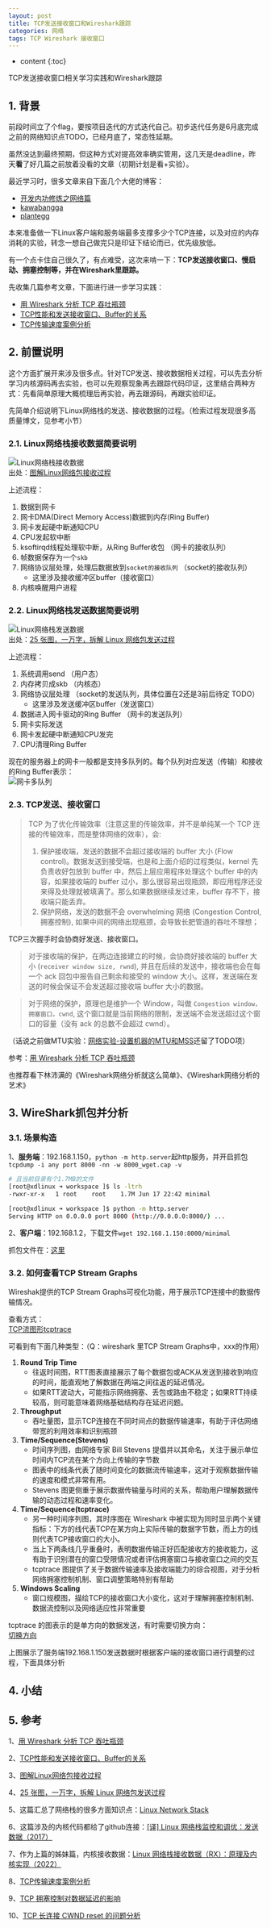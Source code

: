 ```yaml
---
layout: post
title: TCP发送接收窗口和Wireshark跟踪
categories: 网络
tags: TCP Wireshark 接收窗口
---
```


* content
{:toc}

TCP发送接收窗口相关学习实践和Wireshark跟踪



## 1. 背景

前段时间立了个flag，要按项目迭代的方式迭代自己。初步迭代任务是6月底完成之前的网络知识点TODO，已经月底了，常态性延期。

虽然没达到最终预期，但这种方式对提高效率确实管用，这几天是deadline，昨天**看**了好几篇之前放着没看的文章（初期计划是看+实验）。

最近学习时，很多文章来自下面几个大佬的博客：

* [开发内功修炼之网络篇](https://mp.weixin.qq.com/mp/appmsgalbum?__biz=MjM5Njg5NDgwNA==&action=getalbum&album_id=1532487451997454337#wechat_redirect)
* [kawabangga](https://www.kawabangga.com/posts/category/%e7%bd%91%e7%bb%9c)
* [plantegg](https://plantegg.github.io/categories/TCP/)

本来准备做一下Linux客户端和服务端最多支撑多少个TCP连接，以及对应的内存消耗的实验，转念一想自己做完只是印证下结论而已，优先级放低。

有一个点卡住自己很久了，有点难受，这次来啃一下：**TCP发送接收窗口、慢启动、拥塞控制等，并在Wireshark里跟踪。**

先收集几篇参考文章，下面进行进一步学习实践：

* [用 Wireshark 分析 TCP 吞吐瓶颈](https://www.kawabangga.com/posts/4794)
* [TCP性能和发送接收窗口、Buffer的关系](https://plantegg.github.io/2019/09/28/%E5%B0%B1%E6%98%AF%E8%A6%81%E4%BD%A0%E6%87%82TCP--%E6%80%A7%E8%83%BD%E5%92%8C%E5%8F%91%E9%80%81%E6%8E%A5%E6%94%B6Buffer%E7%9A%84%E5%85%B3%E7%B3%BB/)
* [TCP传输速度案例分析](https://plantegg.github.io/2021/01/15/TCP%E4%BC%A0%E8%BE%93%E9%80%9F%E5%BA%A6%E6%A1%88%E4%BE%8B%E5%88%86%E6%9E%90/)

## 2. 前置说明

这个方面扩展开来涉及很多点。针对TCP发送、接收数据相关过程，可以先去分析学习内核源码再去实验，也可以先观察现象再去跟踪代码印证，这里结合两种方式：先看简单原理大概梳理后再实验，再去跟源码，再跟实验印证。

先简单介绍说明下Linux网络栈的发送、接收数据的过程。（检索过程发现很多高质量博文，见参考小节）

### 2.1. Linux网络栈接收数据简要说明

![Linux网络栈接收数据](/images/2024-06-30-kernel-network-recv.png)  
出处：[图解Linux网络包接收过程](https://mp.weixin.qq.com/s?__biz=MjM5Njg5NDgwNA==&mid=2247484058&idx=1&sn=a2621bc27c74b313528eefbc81ee8c0f&chksm=a6e303a191948ab7d06e574661a905ddb1fae4a5d9eb1d2be9f1c44491c19a82d95957a0ffb6&scene=21#wechat_redirect)

上述流程：

1. 数据到网卡
2. 网卡DMA(Direct Memory Access)数据到内存(Ring Buffer)
3. 网卡发起硬中断通知CPU
4. CPU发起软中断
5. ksoftirqd线程处理软中断，从Ring Buffer收包 （网卡的接收队列）
6. 帧数据保存为一个`skb`
7. 网络协议层处理，处理后数据放到`socket的接收队列` （socket的接收队列）
    - 这里涉及接收缓冲区buffer（接收窗口）
8. 内核唤醒用户进程

### 2.2. Linux网络栈发送数据简要说明

![Linux网络栈发送数据](/images/2024-06-30-kernel-network-send.png)  
出处：[25 张图，一万字，拆解 Linux 网络包发送过程](https://mp.weixin.qq.com/s?__biz=MjM5Njg5NDgwNA==&mid=2247485146&idx=1&sn=e5bfc79ba915df1f6a8b32b87ef0ef78&chksm=a6e307e191948ef748dc73a4b9a862a22ce1db806a486afce57475d4331d905827d6ca161711&scene=178&cur_album_id=1532487451997454337#rd)

上述流程：

1. 系统调用send （用户态）
2. 内存拷贝成skb （内核态）
3. 网络协议层处理 （socket的发送队列，具体位置在2还是3前后待定 TODO）
    - 这里涉及发送缓冲区buffer（发送窗口）
4. 数据进入网卡驱动的Ring Buffer （网卡的发送队列）
5. 网卡实际发送
6. 网卡发起硬中断通知CPU发完
7. CPU清理Ring Buffer

现在的服务器上的网卡一般都是支持多队列的。每个队列对应发送（传输）和接收的Ring Buffer表示：  
![网卡多队列](/images/2024-06-30-multi-queue-ringbuffer.png)

### 2.3. TCP发送、接收窗口

> TCP 为了优化传输效率（注意这里的传输效率，并不是单纯某一个 TCP 连接的传输效率，而是整体网络的效率），会:
>
> 1. 保护接收端，发送的数据不会超过接收端的 buffer 大小 (Flow control)。数据发送到接受端，也是和上面介绍的过程类似，kernel 先负责收好包放到 buffer 中，然后上层应用程序处理这个 buffer 中的内容，如果接收端的 buffer 过小，那么很容易出现瓶颈，即应用程序还没来得及处理就被填满了。那么如果数据继续发过来，buffer 存不下，接收端只能丢弃。
> 2. 保护网络，发送的数据不会 overwhelming 网络 (Congestion Control, 拥塞控制), 如果中间的网络出现瓶颈，会导致长肥管道的吞吐不理想；

TCP三次握手时会协商好发送、接收窗口。

> 对于接收端的保护，在两边连接建立的时候，会协商好接收端的 buffer 大小 (`receiver window size, rwnd`), 并且在后续的发送中，接收端也会在每一个 ack 回包中报告自己剩余和接受的 window 大小。这样，发送端在发送的时候会保证不会发送超过接收端 buffer 大小的数据。

> 对于网络的保护，原理也是维护一个 Window，叫做 `Congestion window，拥塞窗口，cwnd`, 这个窗口就是当前网络的限制，发送端不会发送超过这个窗口的容量（没有 ack 的总数不会超过 cwnd）。

（话说之前做MTU实验：[网络实验-设置机器的MTU和MSS](https://xiaodongq.github.io/2023/04/09/network-mtu-mss/)还留了TODO项）

参考：[用 Wireshark 分析 TCP 吞吐瓶颈](https://www.kawabangga.com/posts/4794)

也推荐看下林沛满的《Wireshark网络分析就这么简单》、《Wireshark网络分析的艺术》

## 3. WireShark抓包并分析

### 3.1. 场景构造

1、**服务端**：192.168.1.150，`python -m http.server`起http服务，并开启抓包`tcpdump -i any port 8000 -nn -w 8000_wget.cap -v`

```sh
# 且当前目录有个1.7MB的文件
[root@xdlinux ➜ workspace ]$ ls -ltrh
-rwxr-xr-x   1 root    root    1.7M Jun 17 22:42 minimal

[root@xdlinux ➜ workspace ]$ python -m http.server
Serving HTTP on 0.0.0.0 port 8000 (http://0.0.0.0:8000/) ...
```

2、**客户端**：192.168.1.2，下载文件`wget 192.168.1.150:8000/minimal`

抓包文件在：[这里](/images/srcfiles/20240701-wnd-8000_wget.cap)

### 3.2. 如何查看TCP Stream Graphs

Wireshak提供的TCP Stream Graphs可视化功能，用于展示TCP连接中的数据传输情况。

查看方式：  
[TCP流图形tcptrace](/images/2024-07-01-wireshark-tcptrace.png)

可看到有下面几种类型：（Q：wireshark 里TCP Stream Graphs中，xxx的作用）

1. **Round Trip Time**
    * 往返时间图，RTT图表直接展示了每个数据包或ACK从发送到接收到响应的时间，能直观地了解数据在两端之间往返的延迟情况。
    * 如果RTT波动大，可能指示网络拥塞、丢包或路由不稳定；如果RTT持续较高，则可能意味着网络基础结构存在延迟问题。
2. **Throughput**
    * 吞吐量图，显示TCP连接在不同时间点的数据传输速率，有助于评估网络带宽的利用效率和识别瓶颈
3. **Time/Sequence(Stevens)**
    * 时间序列图，由网络专家 Bill Stevens 提倡并以其命名，关注于展示单位时间内TCP流在某个方向上传输的字节数
    * 图表中的线条代表了随时间变化的数据流传输速率，这对于观察数据传输的速度和模式非常有用。
    * Stevens 图更侧重于展示数据传输量与时间的关系，帮助用户理解数据传输的动态过程和速率变化。
4. **Time/Sequence(tcptrace)**
    * 另一种时间序列图，其时序图在 Wireshark 中被实现为同时显示两个关键指标：下方的线代表TCP在某方向上实际传输的数据字节数，而上方的线则代表TCP接收窗口的大小。
    * 当上下两条线几乎重叠时，表明数据传输正好匹配接收方的接收能力，这有助于识别潜在的窗口受限情况或者评估拥塞窗口与接收窗口之间的交互
    * tcptrace 图提供了关于数据传输速率及接收端能力的综合视图，对于分析网络拥塞控制机制、窗口调整策略特别有帮助
5. **Windows Scaling**
    * 窗口规模图，描绘TCP的接收窗口大小变化，这对于理解拥塞控制机制、数据流控制以及网络适应性非常重要

tcptrace 的图表示的是单方向的数据发送，有时需要切换方向：  
[切换方向](/images/2024-07-01-switch-dir.png)

上图展示了服务端192.168.1.150发送数据时根据客户端的接收窗口进行调整的过程，下面具体分析


## 4. 小结


## 5. 参考

1、[用 Wireshark 分析 TCP 吞吐瓶颈](https://www.kawabangga.com/posts/4794)

2、[TCP性能和发送接收窗口、Buffer的关系](https://plantegg.github.io/2019/09/28/%E5%B0%B1%E6%98%AF%E8%A6%81%E4%BD%A0%E6%87%82TCP--%E6%80%A7%E8%83%BD%E5%92%8C%E5%8F%91%E9%80%81%E6%8E%A5%E6%94%B6Buffer%E7%9A%84%E5%85%B3%E7%B3%BB/)

3、[图解Linux网络包接收过程](https://mp.weixin.qq.com/s?__biz=MjM5Njg5NDgwNA==&mid=2247484058&idx=1&sn=a2621bc27c74b313528eefbc81ee8c0f&chksm=a6e303a191948ab7d06e574661a905ddb1fae4a5d9eb1d2be9f1c44491c19a82d95957a0ffb6&scene=21#wechat_redirect)

4、[25 张图，一万字，拆解 Linux 网络包发送过程](https://mp.weixin.qq.com/s?__biz=MjM5Njg5NDgwNA==&mid=2247485146&idx=1&sn=e5bfc79ba915df1f6a8b32b87ef0ef78&chksm=a6e307e191948ef748dc73a4b9a862a22ce1db806a486afce57475d4331d905827d6ca161711&scene=178&cur_album_id=1532487451997454337#rd)

5、这篇汇总了网络栈的很多方面知识点：[Linux Network Stack](https://plantegg.github.io/2019/05/24/%E7%BD%91%E7%BB%9C%E5%8C%85%E7%9A%84%E6%B5%81%E8%BD%AC/)

6、这篇涉及的内核代码都给了github连接：[[译] Linux 网络栈监控和调优：发送数据（2017）](https://arthurchiao.art/blog/tuning-stack-tx-zh/)

7、作为上篇的姊妹篇，内核接收数据：[Linux 网络栈接收数据（RX）：原理及内核实现（2022）](https://arthurchiao.art/blog/linux-net-stack-implementation-rx-zh/)

8、[TCP传输速度案例分析](https://plantegg.github.io/2021/01/15/TCP%E4%BC%A0%E8%BE%93%E9%80%9F%E5%BA%A6%E6%A1%88%E4%BE%8B%E5%88%86%E6%9E%90/)

9、[TCP 拥塞控制对数据延迟的影响](https://www.kawabangga.com/posts/5181)

10、[TCP 长连接 CWND reset 的问题分析](https://www.kawabangga.com/posts/5217)
